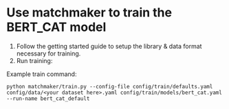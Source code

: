 # Use matchmaker to train the BERT_CAT model

1. Follow the getting started guide to setup the library & data format necessary for training.
2. Run training:

Example train command:
````
python matchmaker/train.py --config-file config/train/defaults.yaml config/data/<your dataset here>.yaml config/train/models/bert_cat.yaml --run-name bert_cat_default
````
